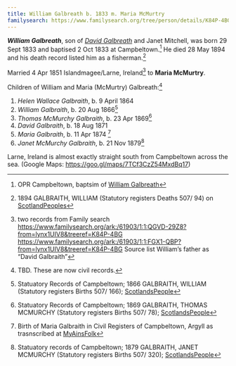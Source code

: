 ```yaml
---
title: William Galbreath b. 1833 m. Maria McMurtry
familysearch: https://www.familysearch.org/tree/person/details/K84P-4BG
---
```

***William Galbreath***, son of *[David Galbreath](galbreath-david-1797.md)* and Janet Mitchell, was born 29 Sept 1833 and baptised 2 Oct 1833 at Campbeltown.[^birth] He died 28 May 1894 and his death record listed him as a fisherman.[^death]

Married 4 Apr 1851 Islandmagee/Larne, Ireland[^marriage] to **Maria McMurtry**.

Children of William and Maria (McMurtry) Galbreath:[^children]

1. *Helen Wallace Galbraith*, b. 9 April 1864 
2. *William Galbraith*, b. 20 Aug 1866[^william-birth]
3. *Thomas McMurchy Galbraith*, b. 23 Apr 1869[^thomas-birth]
4. *David Galbraith*, b. 18 Aug 1871
5. *Maria Galbraith*, b. 11 Apr 1874 [^m2]
6. *Janet McMurchy Galbraith*, b. 21 Nov 1879[^janet-birth]

[^birth]: OPR Campbeltown, baptsim of [William Galbreath](/sources/opr-campbeltown-births.md#1833-10-02-william-galbreath)

[^death]: 1894 GALBRAITH, WILLIAM (Statutory registers Deaths 507/ 94) on [ScotlandPeoples](https://www.scotlandspeople.gov.uk/view-image/nrs_stat_deaths/4599656)

[^marriage]: two records from Family search https://www.familysearch.org/ark:/61903/1:1:QGVD-29Z8?from=lynx1UIV8&treeref=K84P-4BG
https://www.familysearch.org/ark:/61903/1:1:FGX1-QBP?from=lynx1UIV8&treeref=K84P-4BG Source list William’s father as “David Galbraith”

Larne, Ireland is almost exactly straight south from Campbeltown across the sea. (Google Maps: https://goo.gl/maps/7TCf3CzZ54MxdBq17)

[^children]: TBD. These are now civil records.

[^william-birth]: Statuatory Records of Campbeltown; 1866 GALBRAITH, WILLIAM (Statutory registers Births 507/ 166); [ScotlandsPeople](https://www.scotlandspeople.gov.uk/view-image/nrs_stat_births/39963936)

[^thomas-birth]: Statuatory Records of Campbeltown; 1869 GALBRAITH, THOMAS MCMURCHY (Statutory registers Births 507/ 78); [ScotlandsPeople](https://www.scotlandspeople.gov.uk/view-image/nrs_stat_births/40319428)

[^m2]: Birth of Maria Galbraith in Civil Registers of Campbeltown, Argyll as trasnscribed at [MyAinsFolk](https://www.myainfolk.ca/records/5060)

[^janet-birth]: Statuatory records of Campbeltown; 1879 GALBRAITH, JANET MCMURCHY (Statutory registers Births 507/ 320); [ScotlandsPeople](https://www.scotlandspeople.gov.uk/view-image/nrs_stat_births/41761022)
